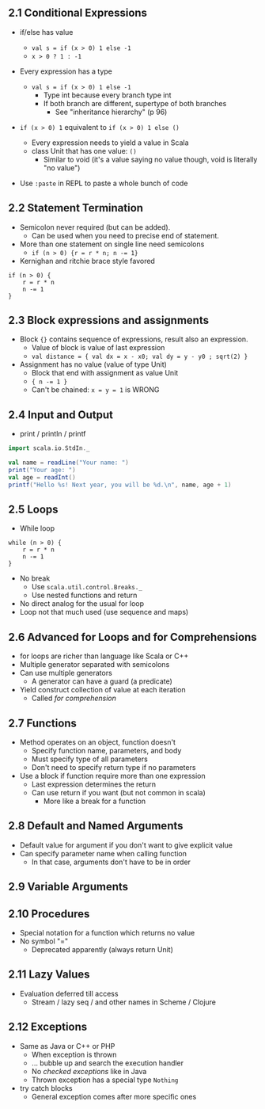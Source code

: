 ## 2.1 Conditional Expressions

* if/else has value
    * `val s = if (x > 0) 1 else -1`
    * `x > 0 ? 1 : -1`
* Every expression has a type
    * `val s = if (x > 0) 1 else -1`
        * Type int because every branch type int
        * If both branch are different, supertype of both branches
            * See "inheritance hierarchy" (p 96)
* `if (x > 0) 1` equivalent to `if (x > 0) 1 else ()`
    * Every expression needs to yield a value in Scala
    * class Unit that has one value: `()`
        * Similar to void (it's a value saying no value though, void is literally "no value")

* Use `:paste` in REPL to paste a whole bunch of code

## 2.2 Statement Termination

* Semicolon never required (but can be added).
    * Can be used when you need to precise end of statement.
* More than one statement on single line need semicolons
    * `if (n > 0) {r = r * n; n -= 1}`
* Kernighan and ritchie brace style favored

```
if (n > 0) {
    r = r * n
    n -= 1
}
```

## 2.3 Block expressions and assignments

* Block `{}` contains sequence of expressions, result also an expression.
    * Value of block is value of last expression
    * `val distance = { val dx = x - x0; val dy = y - y0 ; sqrt(2) }`
* Assignment has no value (value of type Unit)
    * Block that end with assignment as value Unit
    * `{ n -= 1 }`
    * Can't be chained: `x = y = 1` is WRONG

## 2.4 Input and Output

* print / println / printf

```scala
import scala.io.StdIn._

val name = readLine("Your name: ")
print("Your age: ")
val age = readInt()
printf("Hello %s! Next year, you will be %d.\n", name, age + 1)
```

## 2.5 Loops

* While loop

```
while (n > 0) {
    r = r * n
    n -= 1
}
```

* No break
    * Use `scala.util.control.Breaks._`
    * Use nested functions and return
* No direct analog for the usual for loop
* Loop not that much used (use sequence and maps)

## 2.6 Advanced for Loops and for Comprehensions

* for loops are richer than language like Scala or C++
* Multiple generator separated with semicolons
* Can use multiple generators
    * A generator can have a guard (a predicate)
* Yield construct collection of value at each iteration
    * Called *for comprehension*

## 2.7 Functions

* Method operates on an object, function doesn't
    * Specify function name, parameters, and body 
    * Must specify type of all parameters
    * Don't need to specify return type if no parameters
* Use a block if function require more than one expression
    * Last expression determines the return
    * Can use return if you want (but not common in scala)
        * More like a break for a function

## 2.8 Default and Named Arguments

* Default value for argument if you don't want to give explicit value
* Can specify parameter name when calling function
    * In that case, arguments don't have to be in order

## 2.9 Variable Arguments

## 2.10 Procedures

* Special notation for a function which returns no value
* No symbol "="
    * Deprecated apparently (always return Unit)

## 2.11 Lazy Values

* Evaluation deferred till access 
    * Stream / lazy seq / and other names in Scheme / Clojure

## 2.12 Exceptions

* Same as Java or C++ or PHP
    * When exception is thrown
    * ... bubble up and search the execution handler
    * No *checked exceptions* like in Java
    * Thrown exception has a special type `Nothing`
* try catch blocks 
    * General exception comes after more specific ones

